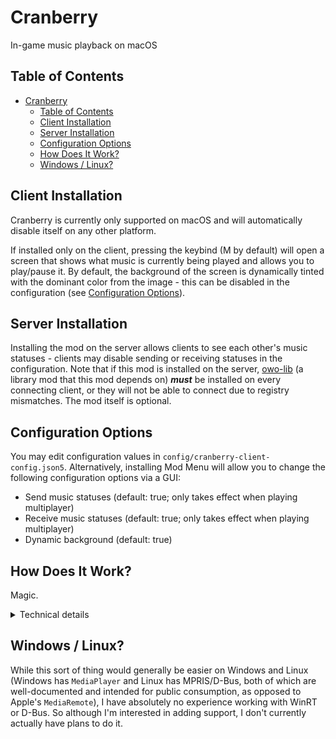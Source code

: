 # Cranberry

In-game music playback on macOS

## Table of Contents

- [Cranberry](#cranberry)
  - [Table of Contents](#table-of-contents)
  - [Client Installation](#client-installation)
  - [Server Installation](#server-installation)
  - [Configuration Options](#configuration-options)
  - [How Does It Work?](#how-does-it-work)
  - [Windows / Linux?](#windows--linux)

## Client Installation

Cranberry is currently only supported on macOS and will automatically disable itself on any other platform.

If installed only on the client, pressing the keybind (M by default) will open a screen that shows what music is currently being played and allows you to play/pause it. By default, the background of the screen is dynamically tinted with the dominant color from the image - this can be disabled in the configuration (see [Configuration Options](#configuration-options)).

## Server Installation

Installing the mod on the server allows clients to see each other's music statuses - clients may disable sending or receiving statuses in the configuration. Note that if this mod is installed on the server, [owo-lib](https://modrinth.com/mod/owo-lib) (a library mod that this mod depends on) **_must_** be installed on every connecting client, or they will not be able to connect due to registry mismatches. The mod itself is optional.

## Configuration Options

You may edit configuration values in `config/cranberry-client-config.json5`. Alternatively, installing Mod Menu will allow you to change the following configuration options via a GUI:

- Send music statuses (default: true; only takes effect when playing multiplayer)
- Receive music statuses (default: true; only takes effect when playing multiplayer)
- Dynamic background (default: true)

## How Does It Work?

Magic.

<details>
  <summary>Technical details</summary>
  Apple has a private framework on its platforms called `MediaRemote`, which allows for media playback information and control. Some Swift code is linked to this framework, built to a dynamic library, and called from Java using JNI.
</details>

## Windows / Linux?

While this sort of thing would generally be easier on Windows and Linux (Windows has `MediaPlayer` and Linux has MPRIS/D-Bus, both of which are well-documented and intended for public consumption, as opposed to Apple's `MediaRemote`), I have absolutely no experience working with WinRT or D-Bus. So although I'm interested in adding support, I don't currently actually have plans to do it.
